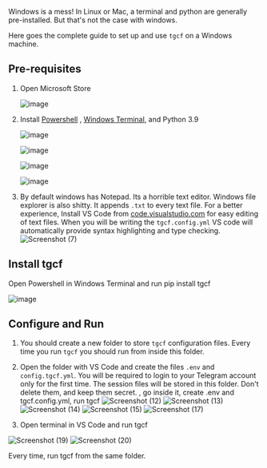 Windows is a mess! In Linux or Mac, a terminal and python are generally pre-installed. But that's not the case with windows.

Here goes the complete guide to set up and use `tgcf` on a Windows machine.

## Pre-requisites

1. Open Microsoft Store

   ![image](https://user-images.githubusercontent.com/66209958/115837680-7a2eaa80-a436-11eb-9cca-11e12694e8b3.png)

2. Install [Powershell]() , [Windows Terminal](), and Python 3.9


   ![image](https://user-images.githubusercontent.com/66209958/115838965-d0e8b400-a437-11eb-818a-652951ae44ee.png)

   ![image](https://user-images.githubusercontent.com/66209958/115839446-49e80b80-a438-11eb-9149-b93d6218e0dc.png)
    
   ![image](https://user-images.githubusercontent.com/66209958/115839540-608e6280-a438-11eb-91e6-9285cc6301ee.png)
   

   ![image](https://user-images.githubusercontent.com/66209958/115959754-644ee180-a52b-11eb-8ff7-a55692beb853.png)

3. By default windows has Notepad. Its a   horrible text editor. Windows file explorer is also shitty. It appends `.txt` to every text file. For a better experience, Install VS Code from [code.visualstudio.com](https://code.visualstudio.com/) for easy editing of text files.
When you will be writing the `tgcf.config.yml` VS code will automatically provide syntax highlighting and type checking.
   ![Screenshot (7)](https://user-images.githubusercontent.com/66209958/115840953-e4951a00-a439-11eb-9db4-b87733e2dd98.png)

## Install tgcf

 Open Powershell in Windows Terminal and run pip install tgcf

   ![image](https://user-images.githubusercontent.com/66209958/115841408-6127f880-a43a-11eb-92fd-215ab3a4c8aa.png)


## Configure and Run

1. You should create a new folder to store `tgcf` configuration files. Every time you run `tgcf` you should run from inside this folder. 

2. Open the folder with VS Code and create the files `.env` and `config.tgcf.yml`. 
You will be required to login to your Telegram account only for the first time. The session files will be stored in this folder. Don't delete them, and keep them secret.
, go inside it, create .env and tgcf.config.yml, run tgcf
![Screenshot (12)](https://user-images.githubusercontent.com/66209958/115847554-b5ce7200-a440-11eb-93e0-55de40a611e5.png)
![Screenshot (13)](https://user-images.githubusercontent.com/66209958/115847567-b8c96280-a440-11eb-8540-34dd89c273c9.png)
![Screenshot (14)](https://user-images.githubusercontent.com/66209958/115847578-bbc45300-a440-11eb-8dff-6e9f163885ba.png)
![Screenshot (15)](https://user-images.githubusercontent.com/66209958/115847590-be26ad00-a440-11eb-9879-b78cabef0d2d.png)
![Screenshot (17)](https://user-images.githubusercontent.com/66209958/115847693-d5659a80-a440-11eb-9e3e-fcdff16c3c97.png)

3. Open terminal in VS Code and run tgcf

![Screenshot (19)](https://user-images.githubusercontent.com/66209958/115848550-9f74e600-a441-11eb-92bb-ee014a9639c7.png)
![Screenshot (20)](https://user-images.githubusercontent.com/66209958/115848561-a1d74000-a441-11eb-87c7-731be1bcbca9.png)

Every time, run tgcf from the same folder.

